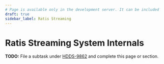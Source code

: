 ```yaml
---
# Page is available only in the development server. It can be included in production builds when the feature is complete.
draft: true
sidebar_label: Ratis Streaming
---
```


# Ratis Streaming System Internals

**TODO:** File a subtask under [HDDS-9862](https://issues.apache.org/jira/browse/HDDS-9862) and complete this page or section.
